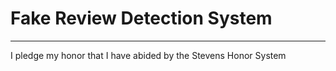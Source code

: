 # Fake Review Detection System

___
I pledge my honor that I have abided by the Stevens Honor System